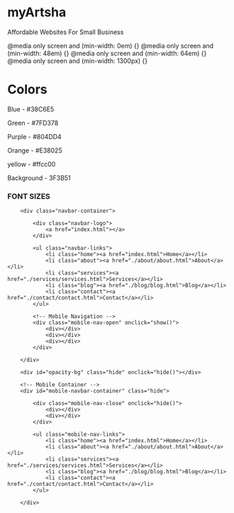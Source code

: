 # myArtsha
 
Affordable Websites For Small Business 

@media only screen and (min-width: 0em) {} 
@media only screen and (min-width: 48em) {} 
@media only screen and (min-width: 64em) {}  
@media only screen and (min-width: 1300px) {} 


# Colors 
Blue - #38C6E5

Green - #7FD378

Purple - #804DD4
         
Orange - #E38025

yellow - #ffcc00

Background - 3F3B51



### FONT SIZES




  <!-- Desktop Container -->
        <div class="navbar-container">

            <div class="navbar-logo">
                <a href="index.html"></a>
            </div>

            <ul class="navbar-links">
                <li class="home"><a href="index.html">Home</a></li>
                <li class="about"><a href="./about/about.html">About</a></li>
                <li class="services"><a href="./services/services.html">Services</a></li>
                <li class="blog"><a href="./blog/blog.html">Blog</a></li>
                <li class="contact"><a href="./contact/contact.html">Contact</a></li>
            </ul>

            <!-- Mobile Navigation -->
            <div class="mobile-nav-open" onclick="show()">
                <div></div>
                <div></div>
                <div></div>
            </div>

        </div>

        <div id="opacity-bg" class="hide" onclick="hide()"></div>

        <!-- Mobile Container -->
        <div id="mobile-navbar-container" class="hide">

            <div class="mobile-nav-close" onclick="hide()">
                <div></div>
                <div></div>
            </div>

            <ul class="mobile-nav-links">
                <li class="home"><a href="index.html">Home</a></li>
                <li class="about"><a href="./about/about.html">About</a></li>
                <li class="services"><a href="./services/services.html">Services</a></li>
                <li class="blog"><a href="./blog/blog.html">Blog</a></li>
                <li class="contact"><a href="./contact/contact.html">Contact</a></li>
            </ul>

        </div>
